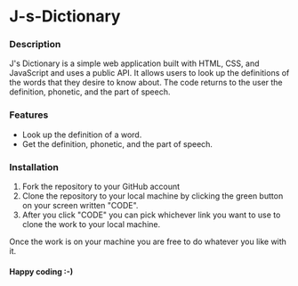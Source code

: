 # J-s-Dictionary

### Description
J's Dictionary is a simple web application built with HTML, CSS, and JavaScript and uses a public API. It allows users to look up the definitions of the words that they desire to know about. The code returns to the user the definition, phonetic, and the part of speech. 

### Features
- Look up the definition of a word.
- Get the definition, phonetic, and the part of speech.


### Installation
1. Fork the repository to your GitHub account
2. Clone the repository to your local machine by clicking the green button on your screen written "CODE".
3. After you click "CODE" you can pick whichever link you want to use to clone the work to your local machine.

Once the work is on your machine you are free to do whatever you like with it. 

#### Happy coding :-)
